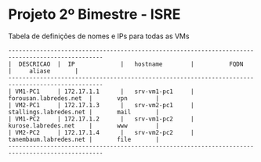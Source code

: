 # Projeto 2º Bimestre - ISRE

Tabela de definições de nomes e IPs para todas as VMs

```Tabela 1: Definições de endereços IPs da Rede e Nomes de Hosts
-------------------------------------------------------------------------------------------------
|  DESCRICAO  |  IP             |   hostname        |          FQDN          |     aliase       |
-------------------------------------------------------------------------------------------------
| VM1-PC1     | 172.17.1.1      |   srv-vm1-pc1     | forousan.labredes.net  |       vpn        |
| VM2-PC1     | 172.17.1.3      |   srv-vm2-pc1     | stallings.labredes.net |       mail       |
| VM1-PC2     | 172.17.1.2      |   srv-vm1-pc2     | kurose.labredes.net    |       www        |
| VM2-PC2     | 172.17.1.4      |   srv-vm2-pc2     | tanembaum.labredes.net |       file       |
-------------------------------------------------------------------------------------------------
```
